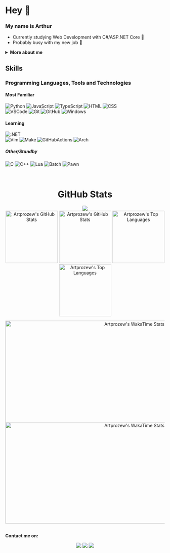 # Hey 👋

<!-- [![pt-br](https://img.shields.io/badge/readme-pt--br-green)](https://github.com/Artprozew/Artprozew/blob/main/README.pt-br.md) -->

### My name is Arthur

- Currently studying Web Development with C#/ASP.NET Core 📘
- Probably busy with my new job 🫠

**<details><summary>More about me</summary>**

I'm a passionate coder from **Brazil**, I've always been fascinated by the potential of **computers** and **technology**. I've been a **self-taught** hobbyist programmer for a long time, but now I'm studying **Software Engineering** in college to take my skills to the next level.

When I'm not coding, I enjoy:
- Gaming 🎮
- Aircrafts ✈️
- Military stuff 🪖
- Cars 🚘
- Philosophy 🏛️
- Going to the gym 💪

</details>

## Skills

### Programming Languages, Tools and Technologies

#### Most Familiar

![Python](https://img.shields.io/badge/Python-3776AB?style=for-the-badge&logo=python&logoColor=white)
![JavaScript](https://img.shields.io/badge/JavaScript-F7DF1E?style=for-the-badge&logo=javascript&logoColor=black)
![TypeScript](https://img.shields.io/badge/TypeScript-358EF1?style=for-the-badge&logo=typescript&logoColor=white)
![HTML](https://img.shields.io/badge/HTML5-E34F26?style=for-the-badge&logo=html5&logoColor=white)
![CSS](https://img.shields.io/badge/CSS3-1572B6?style=for-the-badge&logo=css3&logoColor=white)
</br>
![VSCode](https://img.shields.io/badge/VSCode-007ACC?style=for-the-badge&logo=visual%20studio%20code&logoColor=white)
![Git](https://img.shields.io/badge/GIT-F05032?style=for-the-badge&logo=git&logoColor=white)
![GitHub](https://img.shields.io/badge/GitHub-181717?style=for-the-badge&logo=github&logoColor=white)
![Windows](https://img.shields.io/badge/Windows-0078D4?style=for-the-badge&logo=windows&logoColor=white)

#### Learning

![.NET](https://img.shields.io/badge/.NET-512BD4?style=for-the-badge&logo=dotnet&logoColor=white)
</br>
![Vim](https://img.shields.io/badge/VIM-019733.svg?&style=for-the-badge&logo=vim&logoColor=white)
![Make](https://img.shields.io/badge/Make-%23A42E2B?style=for-the-badge&logo=gnu&logoColor=white)
![GitHubActions](https://img.shields.io/badge/Github%20Actions-282a2e?style=for-the-badge&logo=githubactions&logoColor=367cfe)
![Arch](https://img.shields.io/badge/Arch_Linux-1793D1?style=for-the-badge&logo=arch-linux&logoColor=white)

##### Other/Standby

![C](https://img.shields.io/badge/C-6a9dd3?style=for-the-badge&logo=c&logoColor=white)
![C++](https://img.shields.io/badge/C%2B%2B-00599C?style=for-the-badge&logo=c%2B%2B&logoColor=white)
![Lua](https://img.shields.io/badge/Lua-000080?style=for-the-badge&logo=lua&logoColor=white)
![Batch](https://img.shields.io/badge/Batch-000?style=for-the-badge&logo=batch&logoColor=white)
![Pawn](https://img.shields.io/badge/Pawn-a4875e?style=for-the-badge&logo=pawn&logoColor=white)

</br>

<h1 align="center">GitHub Stats</h1>
<div>
    <div>
        <p align="center">
            <a href="https://github.com/Artprozew"><img src="https://github-profile-trophy.vercel.app/?username=artprozew&theme=onedark&no-bg=true&margin-w=4&column=4&rank=-?,-C"/></a>
            </br>
            <a href="https://github.com/Artprozew#gh-dark-mode-only"> <img height="165cm" alt="Artprozew's GitHub Stats"  src="https://github-readme-stats.vercel.app/api?username=artprozew&show_icons=true&theme=transparent&include_all_commits=true&count_private=true&text_color=ffffff&title_color=3300ff&icon_color=3300ff&hide_border=true"/></a>
            <a href="https://github.com/Artprozew#gh-light-mode-only"> <img height="165cm" alt="Artprozew's GitHub Stats"  src="https://github-readme-stats.vercel.app/api?username=artprozew&show_icons=true&theme=transparent&include_all_commits=true&count_private=true&text_color=000000&title_color=3300ff&icon_color=3300ff&hide_border=true"/></a>
            <a href="https://github.com/Artprozew#gh-dark-mode-only"> <img height="165cm" alt="Artprozew's Top Languages" src="https://github-readme-stats.vercel.app/api/top-langs/?username=artprozew&hide=scala&layout=compact&theme=transparent&langs_count=6&count&text_color=ffffff&title_color=3300ff&icon_color=3300ff&hide_border=true"/></a>
            <a href="https://github.com/Artprozew#gh-light-mode-only"> <img height="165cm" alt="Artprozew's Top Languages" src="https://github-readme-stats.vercel.app/api/top-langs/?username=artprozew&hide=scala&layout=compact&theme=transparent&langs_count=6&count&text_color=000000&title_color=3300ff&icon_color=3300ff&hide_border=true"/></a>
            <!-- isolating anchor tags prevents unwanted underline decoration -->
            <br/>
        </p>
    </div>
    <p align="center">
      <a href="https://github.com/Artprozew#gh-dark-mode-only"> <img height="320cm" width="800cm" align="center" alt="Artprozew's WakaTime Stats" src="https://github-readme-stats.vercel.app/api/wakatime?username=artprozew&layout=compact&theme=transparent&text_color=ffffff&title_color=3300ff&icon_color=3300ff&hide_border=true&hide=xml,tex,autohotkey,tsconfig,java+properties,text,groovy,rpmspec,toml,ini"/></a>
        <a href="https://github.com/Artprozew#gh-light-mode-only"> <img height="320cm" width="800cm" align="center" alt="Artprozew's WakaTime Stats" src="https://github-readme-stats.vercel.app/api/wakatime?username=artprozew&layout=compact&theme=transparent&text_color=000000&title_color=3300ff&icon_color=3300ff&hide_border=true&hide=xml,tex,autohotkey,tsconfig,java+properties,text,groovy,rpmspec,toml,ini,binary,conf,git+config,other"/></a>
    </p>
</div>

##

**Contact me on:**
<div>
  <p align="center">
    <a target="_blank" href="https://www.linkedin.com/in/art-carvalho"><img src="https://img.shields.io/badge/LinkedIn-0077B5?style=for-the-badge&logo=linkedin&logoColor=white"/></a>
    <a target="_blank" href="mailto:arthurbcarvalho2003@gmail.com"><img src="https://img.shields.io/badge/Gmail-D14836?style=for-the-badge&logo=gmail&logoColor=white"/></a>
    <a target="_blank" href="https://wa.me/5527992691117"><img src="https://img.shields.io/badge/WhatsApp-25D366?style=for-the-badge&logo=whatsapp&logoColor=white"/></a>
  </p>
</div>
